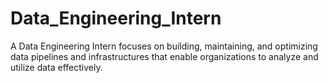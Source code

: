 # Data_Engineering_Intern
A Data Engineering Intern focuses on building, maintaining, and optimizing data pipelines and infrastructures that enable organizations to analyze and utilize data effectively.
